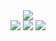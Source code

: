 <div align="center">
<img src="https://capsule-render.vercel.app/api?type=waving&color=auto&height=250&section=header&text=Jinhyeok%20Github&fontSize=90&fontAlignY=40" />
</div>
<div align="center">
	<img src="https://img.shields.io/badge/Java-007396?style=flat&logo=Java&logoColor=white" />
  <img src="https://img.shields.io/badge/Spring-6DB33F?style=flat&logo=Spring&logoColor=white" />
	<img src="https://img.shields.io/badge/Spring-6DB33F?style=flat&logo=Spring&logoColor=white" />
</div>
